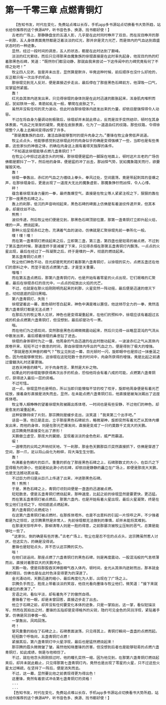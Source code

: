 # 第一千零三章 点燃青铜灯
        【告知书友，时代在变化，免费站点难以长存，手机app多书源站点切换看书大势所趋，站长给你推荐的这个换源APP，听书音色多、换源、找书都好使！】
       古老的广场上，那静静盘坐的五道人影，几乎是在此时同时睁开了双目，而在双目睁开的那一刹那，五人身体表面竟然都是泛着淡淡的红光，那并非是灵力光芒，而是体内的气血达到鼎盛状态时的一种迹象。
       显然，经过一段时间的调息，五人的状态，都是在此时达到了巅峰。
       淡淡的红光萦绕，而后只见得那来自魔象族的徐琨直接是在此时率先起身，他双目灼热的盯着那黑色石碑，笑道：“既然你们都没动静，那就由我来尝试一下这传闻中的力碑究竟有何了不得之处吧！”
       牧尘四人见状，皆是并未出言，显然算是默许，毕竟这种时候，前后顺序也没什么好抢的，反正都只有一次出手的机会。
       那徐琨见到无人反对，便是直接迈步走出，最后停在了那座黑色石碑前方，他深吸一口气，双掌猛然紧握。
       轰！
       红光自其体内迸发出来，只见得徐琨的身体则是在此时迅速的膨胀起来，浑身肌肉堆积而起，犹如铁块一般，青筋如虬龙一般，攀爬在皮肤之下。
       虽然并没有任何的灵力波动，但此时自那徐琨体内迸发出来的力量，却依旧是强悍得令人动容。
       不过在将自身力量调动到极致后，徐琨却并未就此停止，反而是双手突然结印，顿时在其身体表面，气血之光渐渐的凝聚，竟是在皮肤表面，化为了一道道血红的纹路，那些纹路，令得徐琨整个人看上去瞬间变得凶悍了许多。
       “那是魔象族的血纹，激活血脉能够暂时的提升肉身之力。”墨锋在牧尘身旁低声说道。
       牧尘点点头，他能够感觉到这徐琨此时的肉身似乎的确是变得强横了一些，当即也是有些羡慕，这些家伙的神兽之体，的确在肉身这上面有着得天独厚的条件。
       “不知道这徐琨能够点燃几盏青铜灯？”
       在牧尘心中掠过这道念头的时候，那徐琨便是猛的一脚跺在地面上，顿时这片古老的广场仿佛都是颤抖了一下，然后他的身体，便是猛的冲了出去，那凶悍气势，犹如魔象踏天而行，欲要摧毁天地。
       轰！
       徐琨一拳轰出，赤红的气血之力缠绕上拳头，拳风过处，空间震荡，竟是带起刺耳的音爆之声，在那徐琨身后，更是出现了一道庞大无比的魔象虚影，那魔象狰狞而凶悍，令人心悸。
       砰！
       蕴含着徐琨浑身力量的一拳，最终轰爆空气，直接是在牧尘等人紧紧注视之下，狠狠的轰在了那一座黑色石碑之上。
       轰上的刹那，低沉的声音响彻起来，黑色石碑的碑面上仿佛是有着波纹传递开来，但其本身，却是纹丝不动。
       熊熊！
       波纹传递，然后牧尘他们便是见到，那黑色石碑顶部位置，那第一盏青铜灯立即升起火焰，噗的一声，燃烧起来。
       那种火焰呈现赤红之色，充满着气血的波动，仿佛就是汇聚徐琨先前一拳所化一般。
       噗！噗！噗！
       而在第一盏青铜灯燃烧起来之后，立即第二盏，第三盏，第四盏也是轻易的被点燃，不过到了第五盏的时候，那速度终于是减缓了下来，只见得赤烟在那第五盏青铜灯内飘荡，一点点的火星出现，最后在经过了一阵凝聚之后，终于是噗的一声，彻底的燃烧起来。
       第五盏青铜灯点燃！
       牧尘他们神色不动，目光却是死死的盯着那第六盏青铜灯，以徐琨的实力，点燃五盏还在他们的意料之中，而至于能否点燃第六盏，才是至关重要。
       嗤嗤！
       而在第五盏点燃后，那第六盏青铜灯内，也是开始有着零星的火点出现，它们艰难的汇聚着，最后在徐琨赤红的目光中，一点点的绽放出火焰的光芒。
       不过，也就是在那火焰刚刚明亮起来的刹那，火星突然一阵动摇，最后便是迅速的熄灭下去，彻彻底底的回归黑暗。
       第六盏青铜灯，失败！
       徐琨望着这一幕，面色顿时苍白起来，神色中满是难以置信，他这倾尽全力的一拳，竟然连第六盏青铜灯都是无法点燃？
       在那后方的牧尘等人见状，神色也是变得凝重起来，在他们的预料中，徐琨应该有着超过五成的机会点燃第六盏青铜灯，但没想到，最后却是功亏一篑。
       嗡。
       而在他们为之感叹间，突然那座黑色石碑微微震动起来，然后只见得一丝略显混沌的气流从中散发出来，最后顺着徐琨的鼻息钻了进去。
       徐琨的身体顿时为之一僵，他周身的气血迅速的在此时鼓动起来，一波波赤红之气从其体内席卷开来，短短不过十数息的时间，那自徐琨体内传出的气血之力，便是得到了极大的增强。
       “那就是吞天神兽的精气？”牧尘见到这一幕，目光顿时一闪，旋即眼中也是掠过一抹垂涎之色，因为他能够察觉到，这徐琨在这短短数十息的时间中，肉身所获得的增强，竟是比起之前通过雷髓洗礼时还要更强。
       这吞天神兽的精气，对于肉身而言，果然是大补之物。
       如果此时的徐琨能够获得再次出手的机会，恐怕他将会有着八成的可能，点燃第六盏青铜灯，获得进入最后一层的资格。
       不过可惜…
       这一点，徐琨显然也是明白，所以当即只能懊恼不甘的咬了咬牙，旋即他周身便是有着光芒绽放，接着身形直接是消失而去，显然，在未能点燃六盏青铜灯后，他直接是被淘汰踢出了这座炼体塔。
       牧尘等人眼睁睁的望着徐琨失败被踢出炼体塔，一时间也是有些安静，不过他们的神色，却是愈发的凝重起来。
       这种安静持续了片刻，那宗腾则是缓步走出，淡笑道：“我来第二个出手吧。”
       话音一落，他已是走出，立于那座黑色石碑前方，略微凝神，旋即突然有着光芒从其体内爆发出来，而他的身体，则是在那光芒爆发间，直接是变成了一只约莫数千丈庞大的天鹏。
       这宗腾竟然直接变化出了原形！
       天鹏傲立虚空，那庞大的翼翅，呈现着淡淡的金色色彩，威严而霸道。
       唳！
       一道嘹亮的尖鸣之声响彻天地，下一刹那，那金色天鹏那巨爪突然直接抓下，仿佛是穿透了空间，那一爪，足以将山岳化为粉碎，将大海生生分割。
       轰！
       布满着金色鳞片的巨爪，重重的抓在了那座黑色石碑之上，石碑那数丈的大小，在巨爪之下显得极为的渺小，但就是如此渺小的石碑，却依旧是静静的矗立在广场上，即便是那庞大天鹏，也是无法撼动其丝毫。
       不过巨力终归是从巨爪上传递了出来，冲进那黑色石碑。
       熊！熊熊！
       于是，黑色石碑之上，青铜灯顷刻间便是一盏盏的迅速被点燃。
       短短数息，便是五盏青铜灯燃烧起来，那种速度，比起之前的徐琨显然是要更快，更迅猛。
       而在第五盏青铜灯被点燃后，那第六盏内，也是开始有着火星出现，最后火星凝聚，终是在牧尘他们注视之下，彻彻底底点燃起来。
       第六盏青铜灯点燃成功！
       在这第六盏青铜灯被点燃时，在那炼体塔外，也是不出意料的引起一片惊呼之声，不少强者都是为之惊叹，这宗腾果然是非常人，先前徐琨都无法做到的事情，却并未能将其难到。
       在那漫天惊呼声中，那柳清等人则是一脸的得意，之前那屡次被牧尘压制的恶气，总算是能够吐一些了。
       “这家伙，倒的确是有些厉害。”古老广场上，牧尘也是忍不住的点点头，这宗腾虽然惹人讨厌，但这实力，的确是没得说。
       墨锋也是轻轻点头，并不否认这宗腾的实力。
       嗡！
       在他们说话间，那座点燃了六盏青铜灯的黑色石碑，则是再度震动，一股混沌般的气息喷薄而出，直接对着那巨大的天鹏冲去。
       天鹏一吸，便是将那股吞天神兽精气吞入体内，顿时间，金光从其体内迸射而出，那本就金黄的翎羽，仿佛也是在此时色泽变得更为的深邃了。
       金光涌动间，天鹏迅速的缩小，最后再度化为人影，出现在了广场之上。
       宗腾负手而立，脸庞上带着淡淡的笑容，他目光看向墨锋与牧尘他们，微笑道：“接下来就看诸位的表演了。”
       言语之间，看似平淡，却有着免不了的傲然自得。
       墨锋看了他一眼，却是未曾回答，直接迈步走了出去。
       他立于石碑之前，却并没有任何要变化本体的迹象，只是一掌拍出，这一掌，看似轻描淡写，然而在其拍出之时，墨锋的五指却是变得格外的尖锐，隐约可见金色的凤羽浮现，紧贴着手掌，仿佛是凤羽拳套一般。
       一掌轰出，凤鸣回荡。
       咚！
       掌风重重的拍在了石碑之上，石碑表面波荡，只见得其上，青铜灯瞬间一盏盏的点燃而起。
       短短数个呼吸间，五盏青铜灯点燃！
       紧接其后，第六盏青铜灯中火星浮现，最后也是猛然燃烧起来！
       那宗腾的眉头微微皱了皱，虽然他知晓墨锋的厉害，但没想到后者也是能够轻易的点燃六盏青铜灯，如此成绩，倒是与他相仿了。
       不过，就在他念头刚刚掠过时，他的瞳孔突然一缩，因为他见到，在那第六盏青铜灯燃烧起来后，却并未就此截止，只见得那第七盏青铜灯内，竟然也是出现了零星的火星，只不过这些火星太过稀疏，在坚持了一阵后，便是消失而去。
       不过，这一幕，显然要比他之前表现得更为得出色！
       这墨锋，竟然有着尝试冲击第七盏青铜灯的资格！
       ...
       ...
       【告知书友，时代在变化，免费站点难以长存，手机app多书源站点切换看书大势所趋，站长给你推荐的这个换源APP，听书音色多、换源、找书都好使！】